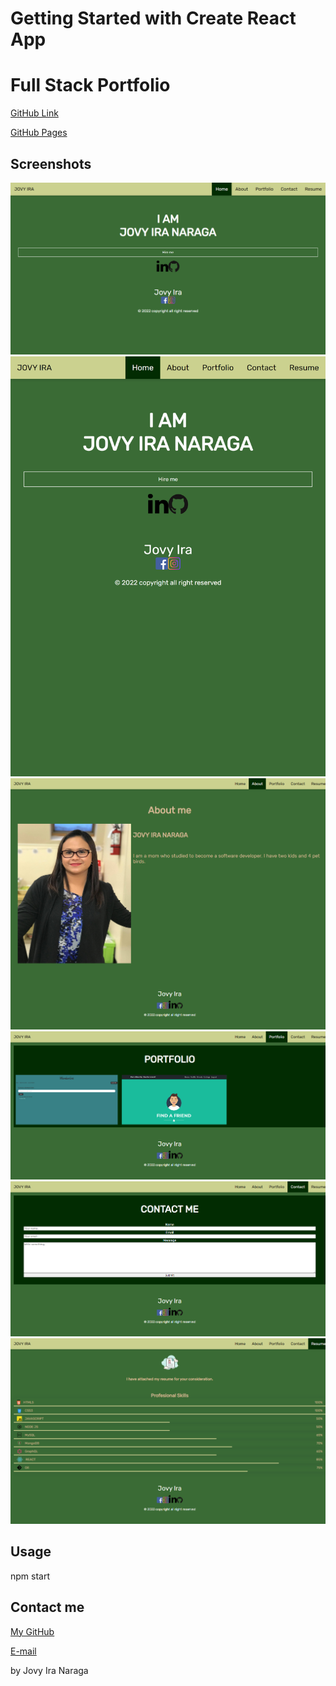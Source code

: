 # Getting Started with Create React App

# Full Stack Portfolio

[GitHub Link](https://github.com/Jlnaraga/portfolio-react.git)

[GitHub Pages](https://jlnaraga.github.io/portfolio-react/)

## Screenshots

![Full screen](./src/assets/images/react-portfolio.png)
![Responsive](./src/assets/images/react-portfolio.png_responsive.png)
![Screenshot](./src/assets/screenshots/portfolio_pic1.png)
![Screenshot](./src/assets/screenshots/portfolio_pic2.png)
![Screenshot](./src/assets/screenshots/portfolio_pic3.png)
![Screenshot](./src/assets/screenshots/portfolio_pic4.png)
## Usage

npm start

## Contact me

[My GitHub](https://github.com/Jlnaraga)

[E-mail](ira_bonching@yahoo.com)

by Jovy Ira Naraga
